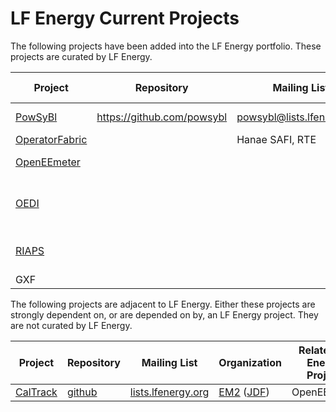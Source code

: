 # LF Energy Current Projects

The following projects have been added into the LF Energy portfolio. These projects are curated by LF Energy.

| Project | Repository | Mailing List | TSC Chair |
| ------- | ---------- | ------------ | --------- |
| [PowSyBl](https://www.lfenergy.org/projects/#powsybl) | https://github.com/powsybl | powsybl@lists.lfenergy.org | Anne Tilloy |
| [OperatorFabric](https://www.lfenergy.org/projects/#opfab) | | Hanae SAFI, RTE|
| [OpenEEmeter](https://www.lfenergy.org/projects/#openeemeter) | | | Phil Ngo, Recurve |
| [OEDI](https://www.lfenergy.org/projects/#oedi) | | | Debbie Brodt-Giles, NREL |
| [RIAPS](https://www.lfenergy.org/projects/#riaps) | | | Gabor Karsai, Vanderbilt |
| GXF | | | |

The following projects are adjacent to LF Energy. Either these projects are strongly dependent on, or are depended on by, an LF Energy project. They are not curated by LF Energy.

| Project | Repository | Mailing List | Organization | Related LF Energy Project |
| ------- | ---------- | ------------ | ------------ | ------------------------- |
| [CalTrack](https://www.lfenergy.org/projects/#em2) | [github](https://github.com/energy-market-methods/caltrack) | [lists.lfenergy.org](https://lists.lfenergy.org/g/em2) | [EM2](https://www.energymarketmethods.org/) ([JDF](http://www.jointdevelopment.org/)) | OpenEEmeter |

